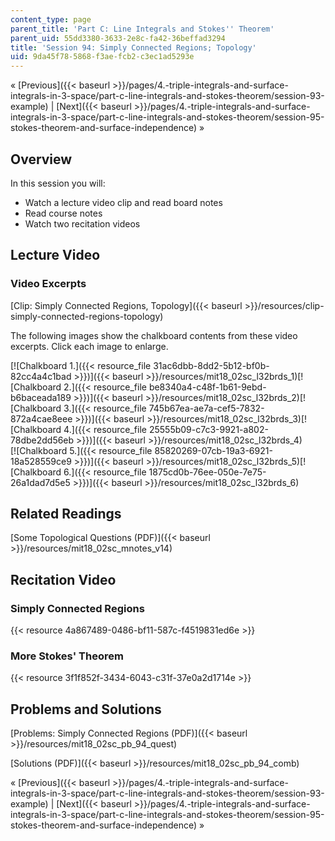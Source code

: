 ```yaml
---
content_type: page
parent_title: 'Part C: Line Integrals and Stokes'' Theorem'
parent_uid: 55dd3380-3633-2e8c-fa42-36beffad3294
title: 'Session 94: Simply Connected Regions; Topology'
uid: 9da45f78-5868-f3ae-fcb2-c3ec1ad5293e
---
```


« [Previous]({{< baseurl >}}/pages/4.-triple-integrals-and-surface-integrals-in-3-space/part-c-line-integrals-and-stokes-theorem/session-93-example) | [Next]({{< baseurl >}}/pages/4.-triple-integrals-and-surface-integrals-in-3-space/part-c-line-integrals-and-stokes-theorem/session-95-stokes-theorem-and-surface-independence) »

Overview
--------

In this session you will:

*   Watch a lecture video clip and read board notes
*   Read course notes
*   Watch two recitation videos

Lecture Video
-------------

### Video Excerpts

[Clip: Simply Connected Regions, Topology]({{< baseurl >}}/resources/clip-simply-connected-regions-topology)

The following images show the chalkboard contents from these video excerpts. Click each image to enlarge.

[![Chalkboard 1.]({{< resource_file 31ac6dbb-8dd2-5b12-bf0b-82cc4a4c1bad >}})]({{< baseurl >}}/resources/mit18_02sc_l32brds_1)[![Chalkboard 2.]({{< resource_file be8340a4-c48f-1b61-9ebd-b6baceada189 >}})]({{< baseurl >}}/resources/mit18_02sc_l32brds_2)[![Chalkboard 3.]({{< resource_file 745b67ea-ae7a-cef5-7832-872a4cae8eee >}})]({{< baseurl >}}/resources/mit18_02sc_l32brds_3)[![Chalkboard 4.]({{< resource_file 25555b09-c7c3-9921-a802-78dbe2dd56eb >}})]({{< baseurl >}}/resources/mit18_02sc_l32brds_4)  
[![Chalkboard 5.]({{< resource_file 85820269-07cb-19a3-6921-18a528559ce9 >}})]({{< baseurl >}}/resources/mit18_02sc_l32brds_5)[![Chalkboard 6.]({{< resource_file 1875cd0b-76ee-050e-7e75-26a1dad7d5e5 >}})]({{< baseurl >}}/resources/mit18_02sc_l32brds_6)

Related Readings
----------------

[Some Topological Questions (PDF)]({{< baseurl >}}/resources/mit18_02sc_mnotes_v14)

Recitation Video
----------------

### Simply Connected Regions

{{< resource 4a867489-0486-bf11-587c-f4519831ed6e >}}

### More Stokes' Theorem

{{< resource 3f1f852f-3434-6043-c31f-37e0a2d1714e >}}

Problems and Solutions
----------------------

[Problems: Simply Connected Regions (PDF)]({{< baseurl >}}/resources/mit18_02sc_pb_94_quest)

[Solutions (PDF)]({{< baseurl >}}/resources/mit18_02sc_pb_94_comb)

« [Previous]({{< baseurl >}}/pages/4.-triple-integrals-and-surface-integrals-in-3-space/part-c-line-integrals-and-stokes-theorem/session-93-example) | [Next]({{< baseurl >}}/pages/4.-triple-integrals-and-surface-integrals-in-3-space/part-c-line-integrals-and-stokes-theorem/session-95-stokes-theorem-and-surface-independence) »